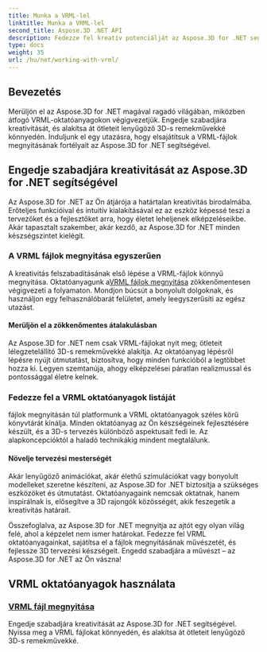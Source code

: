 ```yaml
---
title: Munka a VRML-lel
linktitle: Munka a VRML-lel
second_title: Aspose.3D .NET API
description: Fedezze fel kreatív potenciálját az Aspose.3D for .NET segítségével! Nyisson meg VRML-fájlokat, és változtassa elképzeléseit 3D-s csodákká. Fedezze fel a VRML oktatóanyagokat a zökkenőmentes tervezéshez.
type: docs
weight: 35
url: /hu/net/working-with-vrml/
---
```


## Bevezetés

Merüljön el az Aspose.3D for .NET magával ragadó világában, miközben átfogó VRML-oktatóanyagokon végigvezetjük. Engedje szabadjára kreativitását, és alakítsa át ötleteit lenyűgöző 3D-s remekművekké könnyedén. Induljunk el egy utazásra, hogy elsajátítsuk a VRML-fájlok megnyitásának fortélyait az Aspose.3D for .NET segítségével.

## Engedje szabadjára kreativitását az Aspose.3D for .NET segítségével

Az Aspose.3D for .NET az Ön átjárója a határtalan kreativitás birodalmába. Erőteljes funkcióival és intuitív kialakításával ez az eszköz képessé teszi a tervezőket és a fejlesztőket arra, hogy életet leheljenek elképzeléseikbe. Akár tapasztalt szakember, akár kezdő, az Aspose.3D for .NET minden készségszintet kielégít.

### A VRML fájlok megnyitása egyszerűen

 A kreativitás felszabadításának első lépése a VRML-fájlok könnyű megnyitása. Oktatóanyagunk a[VRML fájlok megnyitása](./opening-vrml-file/) zökkenőmentesen végigvezeti a folyamaton. Mondjon búcsút a bonyolult dolgoknak, és használjon egy felhasználóbarát felületet, amely leegyszerűsíti az egész utazást.

#### Merüljön el a zökkenőmentes átalakulásban

Az Aspose.3D for .NET nem csak VRML-fájlokat nyit meg; ötleteit lélegzetelállító 3D-s remekművekké alakítja. Az oktatóanyag lépésről lépésre nyújt útmutatást, biztosítva, hogy minden funkcióból a legtöbbet hozza ki. Legyen szemtanúja, ahogy elképzelései páratlan realizmussal és pontossággal életre kelnek.

### Fedezze fel a VRML oktatóanyagok listáját

fájlok megnyitásán túl platformunk a VRML oktatóanyagok széles körű könyvtárát kínálja. Minden oktatóanyag az Ön készségeinek fejlesztésére készült, és a 3D-s tervezés különböző aspektusait fedi le. Az alapkoncepcióktól a haladó technikákig mindent megtalálunk. 

#### Növelje tervezési mesterségét

Akár lenyűgöző animációkat, akár élethű szimulációkat vagy bonyolult modelleket szeretne készíteni, az Aspose.3D for .NET biztosítja a szükséges eszközöket és útmutatást. Oktatóanyagaink nemcsak oktatnak, hanem inspirálnak is, elősegítve a 3D rajongók közösségét, akik feszegetik a kreativitás határait.

Összefoglalva, az Aspose.3D for .NET megnyitja az ajtót egy olyan világ felé, ahol a képzelet nem ismer határokat. Fedezze fel VRML oktatóanyagainkat, sajátítsa el a fájlok megnyitásának művészetét, és fejlessze 3D tervezési készségeit. Engedd szabadjára a művészt – az Aspose.3D for .NET az Ön vászna!
## VRML oktatóanyagok használata
### [VRML fájl megnyitása](./opening-vrml-file/)
Engedje szabadjára kreativitását az Aspose.3D for .NET segítségével. Nyissa meg a VRML fájlokat könnyedén, és alakítsa át ötleteit lenyűgöző 3D-s remekművekké.